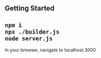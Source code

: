 ## Getting Started
`npm i`  
`npx ./builder.js`  
`node server.js`  
---
In your browser, navigate to localhost:3000
